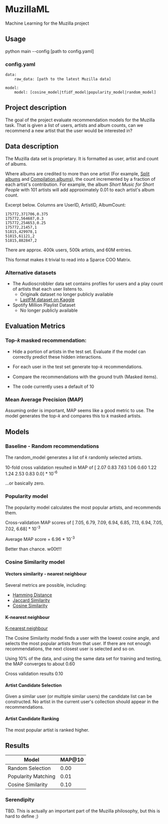 # MuzillaML
Machine Learning for the Muzilla project

## Usage
python main --config [path to config.yaml]

### config.yaml

    data:
        raw_data: [path to the latest Muzilla data]

    model:
        model: [cosine_model|tfidf_model|popularity_model|random_model]

## Project description

The goal of the project evaluate recommendation models for the Muzilla task.
That is given a list of users, artists and album counts, can we recommend a new artist that the user would be interested in?  


## Data description

The Muzilla data set is proprietary. It is formatted as user, artist and count of albums.

Where albums are credited to more than one artist 
(For example, [Split albums](https://en.wikipedia.org/wiki/Split_album) and [Compilation albums](https://en.wikipedia.org/wiki/Compilation_album)), 
the count incremented by a fraction of each artist's contribution. 
For example, the album _Short Music for Short People_ with 101 artists will add approximately 0.01 to each artist's album count.   

Excerpt below. Columns are UserID, ArtistID, AlbumCount:

    175772,371706,0.375
    175772,564687,0.3
    175772,254653,0.25
    175772,21457,1
    51815,429978,1
    51815,61121,2
    51815,882847,2

There are approx. 400k users, 500k artists, and 60M entries.

This format makes it trivial to read into a Sparce COO Matrix.

### Alternative datasets

- The Audioscrobbler data set contains profiles for users and a play count of artists that each user listens to.
  - Originalk dataset no longer publicly available 
  - [LastFM dataset on Kaggle](https://www.kaggle.com/datasets/harshal19t/lastfm-dataset)
- Spotify Million Playlist Dataset
  - No longer publicly available

## Evaluation Metrics

### Top-𝑘 masked recommendation:
 - Hide a portion of artists in the test set. Evaluate if the model can correctly predict these hidden interactions.
 - For each user in the test set generate top-𝑘 recommendations. 
 - Compare the recommendations with the ground truth (Masked items).

 - The code currently uses a default of 10

### Mean Average Precision (MAP)

Assuming order is important, MAP seems like a good metric to use.
The model generates the top-𝑘 and compares this to 𝑘 masked artists.

## Models

### Baseline - Random recommendations
The random_model generates a list of 𝑘 randomly selected artists.

10-fold cross validation resulted in MAP of [ 
2.07 
0.83
7.63
1.06
0.60
1.22
1.24
2.53
0.83
0.0] * 10<sup>-6</sup>

...or basically zero.

### Popularity model

The popularity model calculates the most popular artists, and recommends them.

Cross-validation MAP scores of [
7.05, 6.79, 7.09, 6.94, 6.85, 7.13, 6.94, 7.05, 7.02, 6.68] * 10<sup>-3</sup>

Average MAP score = 6.96 * 10<sup>-3</sup>

Better than chance. w00t!!!

### Cosine Similarity model

#### Vectors similarity - nearest neighbour

Several metrics are possible, including:

- [Hamming Distance](https://en.wikipedia.org/wiki/Hamming_distance)
- [Jaccard Similarity](https://en.wikipedia.org/wiki/Jaccard_index)
- [Cosine Similarity](https://en.wikipedia.org/wiki/Cosine_similarity)

#### K-nearest neighbour

[K-nearest neighbour](https://en.wikipedia.org/wiki/K-nearest_neighbors_algorithm)

The Cosine Similarity model finds a user with the lowest cosine angle, and selects the most popular artists from that user. If there are not enough recommendations, the next closest user is selected and so on.

Using 10% of the data, and using the same data set for training and testing, the MAP converges to about 0.60

Cross validation results 0.10

#### Artist Candidate Selection

Given a similar user (or multiple similar users) the candidate list can be constructed. 
No artist in the current user's collection should appear in the recommendations. 

#### Artist Candidate Ranking

The most popular artist is ranked higher.  

## Results

| Model               | MAP@10 |
|---------------------|-------|
| Random Selection    | 0.00  |
| Popularity Matching | 0.01  |
| Cosine Similarity   | 0.10  | 

### Serendipity 

TBD. This is actually an important part of the Muzilla philosophy, but this is hard to define ;)
